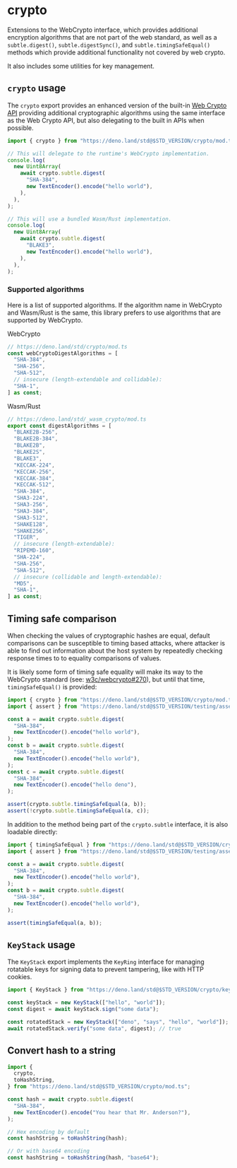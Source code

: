 # crypto

Extensions to the WebCrypto interface, which provides additional encryption
algorithms that are not part of the web standard, as well as a
`subtle.digest()`, `subtle.digestSync()`, and `subtle.timingSafeEqual()` methods
which provide additional functionality not covered by web crypto.

It also includes some utilities for key management.

## `crypto` usage

The `crypto` export provides an enhanced version of the built-in
[Web Crypto API](https://developer.mozilla.org/en-US/docs/Web/API/Web_Crypto_API)
providing additional cryptographic algorithms using the same interface as the
Web Crypto API, but also delegating to the built in APIs when possible.

```ts
import { crypto } from "https://deno.land/std@$STD_VERSION/crypto/mod.ts";

// This will delegate to the runtime's WebCrypto implementation.
console.log(
  new Uint8Array(
    await crypto.subtle.digest(
      "SHA-384",
      new TextEncoder().encode("hello world"),
    ),
  ),
);

// This will use a bundled Wasm/Rust implementation.
console.log(
  new Uint8Array(
    await crypto.subtle.digest(
      "BLAKE3",
      new TextEncoder().encode("hello world"),
    ),
  ),
);
```

### Supported algorithms

Here is a list of supported algorithms. If the algorithm name in WebCrypto and
Wasm/Rust is the same, this library prefers to use algorithms that are supported
by WebCrypto.

WebCrypto

```ts
// https://deno.land/std/crypto/mod.ts
const webCryptoDigestAlgorithms = [
  "SHA-384",
  "SHA-256",
  "SHA-512",
  // insecure (length-extendable and collidable):
  "SHA-1",
] as const;
```

Wasm/Rust

```ts
// https://deno.land/std/_wasm_crypto/mod.ts
export const digestAlgorithms = [
  "BLAKE2B-256",
  "BLAKE2B-384",
  "BLAKE2B",
  "BLAKE2S",
  "BLAKE3",
  "KECCAK-224",
  "KECCAK-256",
  "KECCAK-384",
  "KECCAK-512",
  "SHA-384",
  "SHA3-224",
  "SHA3-256",
  "SHA3-384",
  "SHA3-512",
  "SHAKE128",
  "SHAKE256",
  "TIGER",
  // insecure (length-extendable):
  "RIPEMD-160",
  "SHA-224",
  "SHA-256",
  "SHA-512",
  // insecure (collidable and length-extendable):
  "MD5",
  "SHA-1",
] as const;
```

## Timing safe comparison

When checking the values of cryptographic hashes are equal, default comparisons
can be susceptible to timing based attacks, where attacker is able to find out
information about the host system by repeatedly checking response times to to
equality comparisons of values.

It is likely some form of timing safe equality will make its way to the
WebCrypto standard (see:
[w3c/webcrypto#270](https://github.com/w3c/webcrypto/issues/270)), but until
that time, `timingSafeEqual()` is provided:

```ts
import { crypto } from "https://deno.land/std@$STD_VERSION/crypto/mod.ts";
import { assert } from "https://deno.land/std@$STD_VERSION/testing/asserts.ts";

const a = await crypto.subtle.digest(
  "SHA-384",
  new TextEncoder().encode("hello world"),
);
const b = await crypto.subtle.digest(
  "SHA-384",
  new TextEncoder().encode("hello world"),
);
const c = await crypto.subtle.digest(
  "SHA-384",
  new TextEncoder().encode("hello deno"),
);

assert(crypto.subtle.timingSafeEqual(a, b));
assert(!crypto.subtle.timingSafeEqual(a, c));
```

In addition to the method being part of the `crypto.subtle` interface, it is
also loadable directly:

```ts
import { timingSafeEqual } from "https://deno.land/std@$STD_VERSION/crypto/timing_safe_equal.ts";
import { assert } from "https://deno.land/std@$STD_VERSION/testing/asserts.ts";

const a = await crypto.subtle.digest(
  "SHA-384",
  new TextEncoder().encode("hello world"),
);
const b = await crypto.subtle.digest(
  "SHA-384",
  new TextEncoder().encode("hello world"),
);

assert(timingSafeEqual(a, b));
```

## `KeyStack` usage

The `KeyStack` export implements the `KeyRing` interface for managing rotatable
keys for signing data to prevent tampering, like with HTTP cookies.

```ts
import { KeyStack } from "https://deno.land/std@$STD_VERSION/crypto/keystack.ts";

const keyStack = new KeyStack(["hello", "world"]);
const digest = await keyStack.sign("some data");

const rotatedStack = new KeyStack(["deno", "says", "hello", "world"]);
await rotatedStack.verify("some data", digest); // true
```

## Convert hash to a string

```ts
import {
  crypto,
  toHashString,
} from "https://deno.land/std@$STD_VERSION/crypto/mod.ts";

const hash = await crypto.subtle.digest(
  "SHA-384",
  new TextEncoder().encode("You hear that Mr. Anderson?"),
);

// Hex encoding by default
const hashString = toHashString(hash);

// Or with base64 encoding
const hashString = toHashString(hash, "base64");
```
